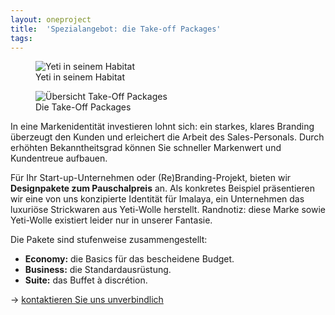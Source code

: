 ```yaml
---
layout: oneproject
title:  'Spezialangebot: die Take-off Packages'
tags:   
---
```


<aside>
<figure>
  <img src="/assets{{ page.url }}yeti.jpg"
    srcset="/assets{{ page.url }}yeti_2x.jpg 2x"
    alt="Yeti in seinem Habitat">
  <figcaption>Yeti in seinem Habitat</figcaption>
</figure>

<figure>
  <img src="/assets{{ page.url }}packages.jpg"
    srcset="/assets{{ page.url }}packages_2x.jpg 2x"
    alt="Übersicht Take-Off Packages">
  <figcaption>Die Take-Off Packages</figcaption>
</figure>
</aside>

In eine Markenidentität investieren lohnt sich: ein starkes, klares Branding überzeugt den Kunden und erleichert die Arbeit des Sales-Personals. Durch erhöhten Bekanntheitsgrad können Sie schneller Markenwert und Kundentreue aufbauen.

Für Ihr Start-up-Unternehmen oder (Re)Branding-Projekt, bieten wir **Designpakete zum Pauschalpreis** an. Als konkretes Beispiel präsentieren wir eine von uns konzipierte Identität für Imalaya, ein Unternehmen das luxuriöse Strickwaren aus Yeti-Wolle herstellt. Randnotiz: diese Marke sowie Yeti-Wolle existiert leider nur in unserer Fantasie.

Die Pakete sind stufenweise zusammengestellt:
- **Economy:** die Basics für das bescheidene Budget.
- **Business:** die Standardausrüstung.
- **Suite:** das Buffet à dis­cré­ti­on.

&rarr; [kontaktieren Sie uns unverbindlich](mailto:design@studio-franklin.com)
